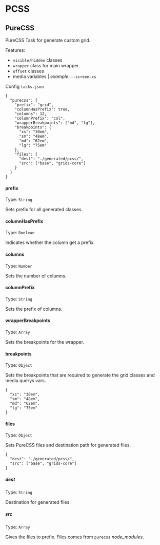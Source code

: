 # PCSS

## PureCSS

PureCSS Task for generate custom grid.

Features:
- ```visible/hidden``` classes
- ```wrapper``` class for main wrapper
- ```offset``` classes
- media variables | *example:* ```--screen-xs```

Config ```tasks.json```

    {
      "purecss": {
        "prefix": "grid",
        "columnHasPrefix": true,
        "columns": 12,
        "columnPrefix": "col",
        "wrapperBreakpoints": ["md", "lg"],
        "breakpoints": {
          "xs": "30em",
          "sm": "48em",
          "md": "62em",
          "lg": "75em"
        },
        "files": {
          "dest": "./generated/pcss/",
          "src": ["base", "grids-core"]
        }
      }
    }

#### prefix

Type: ```String```

Sets prefix for all generated classes.

#### columnHasPrefix

Type: ```Boolean```

Indicates whether the column get a prefix.

#### columns

Type: ```Number```

Sets the number of columns.

#### columnPrefix

Type: ```String```

Sets the prefix of columns.

#### wrapperBreakpoints

Type: ```Array```

Sets the breakpoints for the wrapper.

#### breakpoints

Type: ```Object```

Sets the breakpoints that are required to generate the grid classes and media querys vars.

    {
      "xs": "30em",
      "sm": "48em",
      "md": "62em",
      "lg": "75em"
    }

#### files

Type: ```Object```

Sets PureCSS files and destination path for generated files.

    {
      "dest": "./generated/pcss/",
      "src": ["base", "grids-core"]
    }


##### dest

Type: ```String```

Destination for generated files.

##### src

Type: ```Array```


Gives the files to prefix.
Files comes from ```purecss``` *node_modules*.
